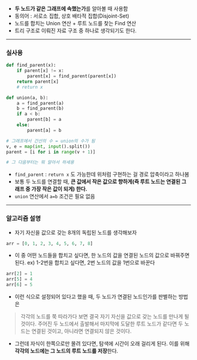 - **두 노드가 같은 그래프에 속했는가**를 알아볼 때 사용함
- 동의어 : 서로소 집합, 상호 배타적 집합(Disjoint-Set)
- 노드를 합치는 Union 연산 + 루트 노드를 찾는 Find 연산
- 트리 구조로 이뤄진 자료 구조 중 하나로 생각되기도 한다.

---
### 실사용
```python
def find_parent(x):
	if parent[x] != x:
		parent[x] = find_parent(parent[x])
	return parent[x]
	# return x

def union(a, b):
	a = find_parent(a)
	b = find_parent(b)
	if a < b:
		parent[b] = a
	else:
		parent[a] = b

# 그래프에서 간선의 수 = union의 수가 됨
v, e = map(int, input().split())
parent = [i for i in range(v + 1)]

# 그 다음부터는 뭐 알아서 하세용
```
- `find_parent` : `return x` 도 가능한데 위처럼 구현하는 걸 경로 압축이라고 하나봄
- 보통 두 노드를 연결할 때, **큰 값에서 작은 값으로 향하게(즉 루트 노드는 연결된 그래프 중 가장 작은 값이 되게) 한다.**
- `union` 연산에서 `a=b` 조건은 필요 없음
---
### 알고리즘 설명

- 자기 자신을 값으로 갖는 8개의 독립된 노드를 생각해보자
```python
arr = [0, 1, 2, 3, 4, 5, 6, 7, 8]
```
- 이 중 어떤 노드들을 합치고 싶다면, 한 노드의 값을 연결된 노드의 값으로 바꿔주면 된다. ex) 1-2번을 합치고 싶다면, 2번 노드의 값을 1번으로 바꾼다
```python
arr[2] = 1
arr[5] = 4
arr[6] = 5
```

- 이런 식으로 설정되어 있다고 했을 때, 두 노드가 연결된 노드인가를 판별하는 방법은
> 각각의 노드를 쭉 따라가다 보면 결국 자기 자신을 값으로 갖는 노드를 만나게 될 것이다.
> 주어진 두 노드에서 출발해서 마지막에 도달한 루트 노드가 같다면 두 노드는 연결된 것이고, 아니라면 연결되지 않은 것이다.

- 그런데 자식이 한쪽으로만 몰려 있다면, 탐색에 시간이 오래 걸리게 된다. 이를 위해 **각각의 노드에는 그 노드의 루트 노드를 저장**한다.

